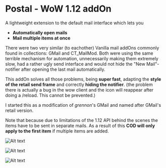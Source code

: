 # Postal - WoW 1.12 addOn

A lightweight extension to the default mail interface which lets you
- **Automatically open mails**
- **Mail multiple items at once**

There were two very similar (to eachother) Vanilla mail addOns commonly found in collections: GMail and CT_MailMod. Both were using the same terrible mechanism for automation, unnecessarily making them extremely slow, had a rather ugly send interface and would not hide the "New Mail"-notifier after opening the last mail automatically.

This addOn solves all those problems, being **super fast**, adapting the **style of the retail send frame** and correctly **hiding the notifier**. (the problem there is actually a bug in the wow client and the icon will reappear after doing a /reload. This cannot be prevented.)

I started this as a modification of *grennon*'s GMail and named after GMail's retail version.

Note that because due to limitations of the 1.12 API behind the scenes the items have to be sent in separate mails.
As a result of this **COD will only apply to the first item** if multiple items are added.

![Alt text](http://i.imgur.com/sN0H39Z.png)

![Alt text](http://i.imgur.com/T44FFUS.png)

![Alt text](http://i.imgur.com/whkGMWA.png)
